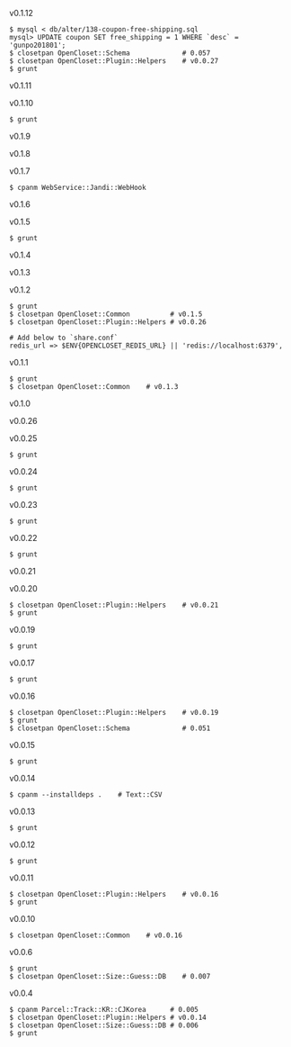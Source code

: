 v0.1.12

    $ mysql < db/alter/138-coupon-free-shipping.sql
    mysql> UPDATE coupon SET free_shipping = 1 WHERE `desc` = 'gunpo201801';
    $ closetpan OpenCloset::Schema             # 0.057
    $ closetpan OpenCloset::Plugin::Helpers    # v0.0.27
    $ grunt

v0.1.11

v0.1.10

    $ grunt

v0.1.9

v0.1.8

v0.1.7

    $ cpanm WebService::Jandi::WebHook

v0.1.6

v0.1.5

    $ grunt

v0.1.4

v0.1.3

v0.1.2

    $ grunt
    $ closetpan OpenCloset::Common          # v0.1.5
    $ closetpan OpenCloset::Plugin::Helpers # v0.0.26

    # Add below to `share.conf`
    redis_url => $ENV{OPENCLOSET_REDIS_URL} || 'redis://localhost:6379',

v0.1.1

    $ grunt
    $ closetpan OpenCloset::Common    # v0.1.3

v0.1.0

v0.0.26

v0.0.25

    $ grunt

v0.0.24

    $ grunt

v0.0.23

    $ grunt

v0.0.22

    $ grunt

v0.0.21

v0.0.20

    $ closetpan OpenCloset::Plugin::Helpers    # v0.0.21
    $ grunt

v0.0.19

    $ grunt

v0.0.17

    $ grunt

v0.0.16

    $ closetpan OpenCloset::Plugin::Helpers    # v0.0.19
    $ grunt
    $ closetpan OpenCloset::Schema             # 0.051

v0.0.15

    $ grunt

v0.0.14

    $ cpanm --installdeps .    # Text::CSV

v0.0.13

    $ grunt

v0.0.12

    $ grunt

v0.0.11

    $ closetpan OpenCloset::Plugin::Helpers    # v0.0.16
    $ grunt

v0.0.10

    $ closetpan OpenCloset::Common    # v0.0.16

v0.0.6

    $ grunt
    $ closetpan OpenCloset::Size::Guess::DB    # 0.007

v0.0.4

    $ cpanm Parcel::Track::KR::CJKorea      # 0.005
    $ closetpan OpenCloset::Plugin::Helpers # v0.0.14
    $ closetpan OpenCloset::Size::Guess::DB # 0.006
    $ grunt

